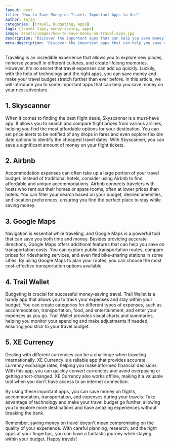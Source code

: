 ```yaml
---
layout: post
title: "How to Save Money on Travel: Important Apps to Use"
author: Tejaa
categories: [Travel, Budgeting, Apps]
tags: [travel tips, money-saving, apps]
image: assets/images/how-to-save-money-on-travel-apps.jpg
description: "Discover the important apps that can help you save money on travel and make your budget go further."
meta-description: "Discover the important apps that can help you save money on travel and make your budget go further."
---
```

Traveling is an incredible experience that allows you to explore new places, immerse yourself in different cultures, and create lifelong memories. However, it's no secret that travel expenses can add up quickly. Luckily, with the help of technology and the right apps, you can save money and make your travel budget stretch further than ever before. In this article, we will introduce you to some important apps that can help you save money on your next adventure.

## 1. Skyscanner

When it comes to finding the best flight deals, Skyscanner is a must-have app. It allows you to search and compare flight prices from various airlines, helping you find the most affordable options for your destination. You can set price alerts to be notified of any drops in fares and even explore flexible date options to identify the cheapest travel dates. With Skyscanner, you can save a significant amount of money on your flight tickets.

## 2. Airbnb

Accommodation expenses can often take up a large portion of your travel budget. Instead of traditional hotels, consider using Airbnb to find affordable and unique accommodations. Airbnb connects travelers with hosts who rent out their homes or spare rooms, often at lower prices than hotels. You can filter your search based on your budget, desired amenities, and location preferences, ensuring you find the perfect place to stay while saving money.

## 3. Google Maps

Navigation is essential while traveling, and Google Maps is a powerful tool that can save you both time and money. Besides providing accurate directions, Google Maps offers additional features that can help you save on transportation costs. You can explore public transportation routes, compare prices for ridesharing services, and even find bike-sharing stations in some cities. By using Google Maps to plan your routes, you can choose the most cost-effective transportation options available.

## 4. Trail Wallet

Budgeting is crucial for successful money-saving travel. Trail Wallet is a handy app that allows you to track your expenses and stay within your budget. You can create categories for different types of expenses, such as accommodation, transportation, food, and entertainment, and enter your expenses as you go. Trail Wallet provides visual charts and summaries, helping you monitor your spending and make adjustments if needed, ensuring you stick to your travel budget.

## 5. XE Currency

Dealing with different currencies can be a challenge when traveling internationally. XE Currency is a reliable app that provides accurate currency exchange rates, helping you make informed financial decisions. With this app, you can quickly convert currencies and avoid overpaying or getting short-changed. XE Currency also works offline, making it a valuable tool when you don't have access to an internet connection.

By using these important apps, you can save money on flights, accommodation, transportation, and expenses during your travels. Take advantage of technology and make your travel budget go further, allowing you to explore more destinations and have amazing experiences without breaking the bank.

Remember, saving money on travel doesn't mean compromising on the quality of your experience. With careful planning, research, and the right apps at your fingertips, you can have a fantastic journey while staying within your budget. Happy travels!
